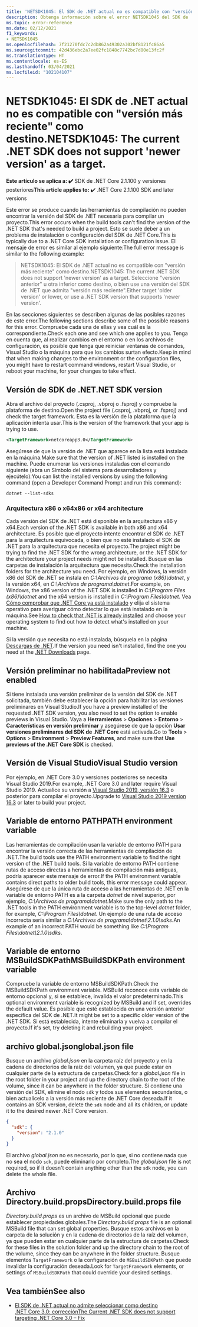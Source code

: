 ```yaml
---
title: 'NETSDK1045: El SDK de .NET actual no es compatible con "versión más reciente" como destino.'
description: Obtenga información sobre el error NETSDK1045 del SDK de .NET, que se produce cuando las herramientas de compilación no pueden encontrar la versión solicitada del SDK de .NET.
ms.topic: error-reference
ms.date: 02/12/2021
f1_keywords:
- NETSDK1045
ms.openlocfilehash: 7f21270fdc7c2db862a49302a302bf8121fc86a5
ms.sourcegitcommit: 42d436ebc2a7ee02fc1848c7742bc7d80e13fc2f
ms.translationtype: HT
ms.contentlocale: es-ES
ms.lasthandoff: 03/04/2021
ms.locfileid: "102104107"
---
```

# <a name="netsdk1045-the-current-net-sdk-does-not-support-newer-version-as-a-target"></a><span data-ttu-id="a1d3a-103">NETSDK1045: El SDK de .NET actual no es compatible con "versión más reciente" como destino.</span><span class="sxs-lookup"><span data-stu-id="a1d3a-103">NETSDK1045: The current .NET SDK does not support 'newer version' as a target.</span></span>

<span data-ttu-id="a1d3a-104">**Este artículo se aplica a: ✔️** SDK de .NET Core 2.1.100 y versiones posteriores</span><span class="sxs-lookup"><span data-stu-id="a1d3a-104">**This article applies to:** ✔️ .NET Core 2.1.100 SDK and later versions</span></span>

<span data-ttu-id="a1d3a-105">Este error se produce cuando las herramientas de compilación no pueden encontrar la versión del SDK de .NET necesaria para compilar un proyecto.</span><span class="sxs-lookup"><span data-stu-id="a1d3a-105">This error occurs when the build tools can't find the version of the .NET SDK that's needed to build a project.</span></span> <span data-ttu-id="a1d3a-106">Esto se suele deber a un problema de instalación o configuración del SDK de .NET Core.</span><span class="sxs-lookup"><span data-stu-id="a1d3a-106">This is typically due to a .NET Core SDK installation or configuration issue.</span></span> <span data-ttu-id="a1d3a-107">El mensaje de error es similar al ejemplo siguiente:</span><span class="sxs-lookup"><span data-stu-id="a1d3a-107">The full error message is similar to the following example:</span></span>

> <span data-ttu-id="a1d3a-108">NETSDK1045: El SDK de .NET actual no es compatible con "versión más reciente" como destino.</span><span class="sxs-lookup"><span data-stu-id="a1d3a-108">NETSDK1045: The current .NET SDK does not support 'newer version' as a target.</span></span> <span data-ttu-id="a1d3a-109">Seleccione "versión anterior" u otra inferior como destino, o bien use una versión del SDK de .NET que admita "versión más reciente".</span><span class="sxs-lookup"><span data-stu-id="a1d3a-109">Either target 'older version' or lower, or use a .NET SDK version that supports 'newer version'.</span></span>

<span data-ttu-id="a1d3a-110">En las secciones siguientes se describen algunas de las posibles razones de este error.</span><span class="sxs-lookup"><span data-stu-id="a1d3a-110">The following sections describe some of the possible reasons for this error.</span></span> <span data-ttu-id="a1d3a-111">Compruebe cada una de ellas y vea cuál es la correspondiente.</span><span class="sxs-lookup"><span data-stu-id="a1d3a-111">Check each one and see which one applies to you.</span></span> <span data-ttu-id="a1d3a-112">Tenga en cuenta que, al realizar cambios en el entorno o en los archivos de configuración, es posible que tenga que reiniciar ventanas de comandos, Visual Studio o la máquina para que los cambios surtan efecto.</span><span class="sxs-lookup"><span data-stu-id="a1d3a-112">Keep in mind that when making changes to the environment or the configuration files, you might have to restart command windows, restart Visual Studio, or reboot your machine, for your changes to take effect.</span></span>

## <a name="net-sdk-version"></a><span data-ttu-id="a1d3a-113">Versión de SDK de .NET</span><span class="sxs-lookup"><span data-stu-id="a1d3a-113">.NET SDK version</span></span>

<span data-ttu-id="a1d3a-114">Abra el archivo del proyecto (.csproj, .vbproj o .fsproj) y compruebe la plataforma de destino.</span><span class="sxs-lookup"><span data-stu-id="a1d3a-114">Open the project file (.csproj, .vbproj, or .fsproj) and check the target framework.</span></span> <span data-ttu-id="a1d3a-115">Esta es la versión de la plataforma que la aplicación intenta usar.</span><span class="sxs-lookup"><span data-stu-id="a1d3a-115">This is the version of the framework that your app is trying to use.</span></span>

```xml
<TargetFramework>netcoreapp3.0</TargetFramework>
```

<span data-ttu-id="a1d3a-116">Asegúrese de que la versión de .NET que aparece en la lista está instalada en la máquina.</span><span class="sxs-lookup"><span data-stu-id="a1d3a-116">Make sure that the version of .NET listed is installed on the machine.</span></span> <span data-ttu-id="a1d3a-117">Puede enumerar las versiones instaladas con el comando siguiente (abra un Símbolo del sistema para desarrolladores y ejecútelo):</span><span class="sxs-lookup"><span data-stu-id="a1d3a-117">You can list the installed versions by using the following command (open a Developer Command Prompt and run this command):</span></span>

```dotnetcli
dotnet --list-sdks
```

### <a name="x86-or-x64-architecture"></a><span data-ttu-id="a1d3a-118">Arquitectura x86 o x64</span><span class="sxs-lookup"><span data-stu-id="a1d3a-118">x86 or x64 architecture</span></span>

<span data-ttu-id="a1d3a-119">Cada versión del SDK de .NET está disponible en la arquitectura x86 y x64.</span><span class="sxs-lookup"><span data-stu-id="a1d3a-119">Each version of the .NET SDK is available in both x86 and x64 architecture.</span></span> <span data-ttu-id="a1d3a-120">Es posible que el proyecto intente encontrar el SDK de .NET para la arquitectura equivocada, o bien que no esté instalado el SDK de .NET para la arquitectura que necesita el proyecto.</span><span class="sxs-lookup"><span data-stu-id="a1d3a-120">The project might be trying to find the .NET SDK for the wrong architecture, or the .NET SDK for the architecture your project needs might not be installed.</span></span> <span data-ttu-id="a1d3a-121">Busque en las carpetas de instalación la arquitectura que necesita.</span><span class="sxs-lookup"><span data-stu-id="a1d3a-121">Check the installation folders for the architecture you need.</span></span> <span data-ttu-id="a1d3a-122">Por ejemplo, en Windows, la versión x86 del SDK de .NET se instala en *C:\Archivos de programa (x86)\dotnet*, y la versión x64, en *C:\Archivos de programa\dotnet*.</span><span class="sxs-lookup"><span data-stu-id="a1d3a-122">For example, on Windows, the x86 version of the .NET SDK is installed in *C:\Program Files (x86)\dotnet* and the x64 version is installed in *C:\Program Files\dotnet*.</span></span> <span data-ttu-id="a1d3a-123">Vea [Cómo comprobar que .NET Core ya está instalado](../../install/how-to-detect-installed-versions.md) y elija el sistema operativo para averiguar cómo detectar lo que está instalado en la máquina.</span><span class="sxs-lookup"><span data-stu-id="a1d3a-123">See [How to check that .NET is already installed](../../install/how-to-detect-installed-versions.md) and choose your operating system to find out how to detect what's installed on your machine.</span></span>

<span data-ttu-id="a1d3a-124">Si la versión que necesita no está instalada, búsquela en la página [Descargas de .NET](https://dotnet.microsoft.com/download/dotnet).</span><span class="sxs-lookup"><span data-stu-id="a1d3a-124">If the version you need isn't installed, find the one you need at the [.NET Downloads](https://dotnet.microsoft.com/download/dotnet) page.</span></span>

## <a name="preview-not-enabled"></a><span data-ttu-id="a1d3a-125">Versión preliminar no habilitada</span><span class="sxs-lookup"><span data-stu-id="a1d3a-125">Preview not enabled</span></span>

<span data-ttu-id="a1d3a-126">Si tiene instalada una versión preliminar de la versión del SDK de .NET solicitada, también debe establecer la opción para habilitar las versiones preliminares en Visual Studio.</span><span class="sxs-lookup"><span data-stu-id="a1d3a-126">If you have a preview installed of the requested .NET SDK version, you also need to set the option to enable previews in Visual Studio.</span></span> <span data-ttu-id="a1d3a-127">Vaya a **Herramientas** > **Opciones** > **Entorno** > **Características en versión preliminar** y asegúrese de que la opción **Usar versiones preliminares del SDK de .NET Core** está activada.</span><span class="sxs-lookup"><span data-stu-id="a1d3a-127">Go to **Tools** > **Options** > **Environment** > **Preview Features**, and make sure that **Use previews of the .NET Core SDK** is checked.</span></span>

## <a name="visual-studio-version"></a><span data-ttu-id="a1d3a-128">Versión de Visual Studio</span><span class="sxs-lookup"><span data-stu-id="a1d3a-128">Visual Studio version</span></span>

<span data-ttu-id="a1d3a-129">Por ejemplo, en .NET Core 3.0 y versiones posteriores se necesita Visual Studio 2019.</span><span class="sxs-lookup"><span data-stu-id="a1d3a-129">For example, .NET Core 3.0 and later require Visual Studio 2019.</span></span> <span data-ttu-id="a1d3a-130">Actualice su versión a [Visual Studio 2019, versión 16.3](https://visualstudio.microsoft.com/downloads) o posterior para compilar el proyecto.</span><span class="sxs-lookup"><span data-stu-id="a1d3a-130">Upgrade to [Visual Studio 2019 version 16.3](https://visualstudio.microsoft.com/downloads) or later to build your project.</span></span>

## <a name="path-environment-variable"></a><span data-ttu-id="a1d3a-131">Variable de entorno PATH</span><span class="sxs-lookup"><span data-stu-id="a1d3a-131">PATH environment variable</span></span>

<span data-ttu-id="a1d3a-132">Las herramientas de compilación usan la variable de entorno PATH para encontrar la versión correcta de las herramientas de compilación de .NET.</span><span class="sxs-lookup"><span data-stu-id="a1d3a-132">The build tools use the PATH environment variable to find the right version of the .NET build tools.</span></span> <span data-ttu-id="a1d3a-133">Si la variable de entorno PATH contiene rutas de acceso directas a herramientas de compilación más antiguas, podría aparecer este mensaje de error.</span><span class="sxs-lookup"><span data-stu-id="a1d3a-133">If the PATH environment variable contains direct paths to older build tools, this error message could appear.</span></span> <span data-ttu-id="a1d3a-134">Asegúrese de que la única ruta de acceso a las herramientas de .NET en la variable de entorno PATH es a la carpeta *dotnet* de nivel superior, por ejemplo, *C:\Archivos de programa\dotnet*.</span><span class="sxs-lookup"><span data-stu-id="a1d3a-134">Make sure the only path to the .NET tools in the PATH environment variable is to the top-level *dotnet* folder, for example, *C:\Program Files\dotnet*.</span></span> <span data-ttu-id="a1d3a-135">Un ejemplo de una ruta de acceso incorrecta sería similar a *C:\Archivos de programa\dotnet\2.1.0\sdks*.</span><span class="sxs-lookup"><span data-stu-id="a1d3a-135">An example of an incorrect PATH would be something like *C:\Program Files\dotnet\2.1.0\sdks*.</span></span>

## <a name="msbuildsdkpath-environment-variable"></a><span data-ttu-id="a1d3a-136">Variable de entorno MSBuildSDKPath</span><span class="sxs-lookup"><span data-stu-id="a1d3a-136">MSBuildSDKPath environment variable</span></span>

<span data-ttu-id="a1d3a-137">Compruebe la variable de entorno MSBuildSDKPath.</span><span class="sxs-lookup"><span data-stu-id="a1d3a-137">Check the MSBuildSDKPath environment variable.</span></span> <span data-ttu-id="a1d3a-138">MSBuild reconoce esta variable de entorno opcional y, si se establece, invalida el valor predeterminado.</span><span class="sxs-lookup"><span data-stu-id="a1d3a-138">This optional environment variable is recognized by MSBuild and if set, overrides the default value.</span></span> <span data-ttu-id="a1d3a-139">Es posible que esté establecida en una versión anterior específica del SDK de .NET.</span><span class="sxs-lookup"><span data-stu-id="a1d3a-139">It might be set to a specific older version of the .NET SDK.</span></span> <span data-ttu-id="a1d3a-140">Si está establecida, intente eliminarla y vuelva a compilar el proyecto.</span><span class="sxs-lookup"><span data-stu-id="a1d3a-140">If it's set, try deleting it and rebuilding your project.</span></span>

## <a name="globaljson-file"></a><span data-ttu-id="a1d3a-141">archivo global.json</span><span class="sxs-lookup"><span data-stu-id="a1d3a-141">global.json file</span></span>

<span data-ttu-id="a1d3a-142">Busque un archivo *global.json* en la carpeta raíz del proyecto y en la cadena de directorios de la raíz del volumen, ya que puede estar en cualquier parte de la estructura de carpetas.</span><span class="sxs-lookup"><span data-stu-id="a1d3a-142">Check for a *global.json* file in the root folder in your project and up the directory chain to the root of the volume, since it can be anywhere in the folder structure.</span></span> <span data-ttu-id="a1d3a-143">Si contiene una versión del SDK, elimine el nodo `sdk` y todos sus elementos secundarios, o bien actualícelo a la versión más reciente de .NET Core deseada.</span><span class="sxs-lookup"><span data-stu-id="a1d3a-143">If it contains an SDK version, delete the `sdk` node and all its children, or update it to the desired newer .NET Core version.</span></span>

```json
{
  "sdk": {
    "version": "2.1.0"
  }
}
```

<span data-ttu-id="a1d3a-144">El archivo *global.json* no es necesario, por lo que, si no contiene nada que no sea el nodo `sdk`, puede eliminarlo por completo.</span><span class="sxs-lookup"><span data-stu-id="a1d3a-144">The *global.json* file is not required, so if it doesn't contain anything other than the `sdk` node, you can delete the whole file.</span></span>

## <a name="directorybuildprops-file"></a><span data-ttu-id="a1d3a-145">Archivo Directory.build.props</span><span class="sxs-lookup"><span data-stu-id="a1d3a-145">Directory.build.props file</span></span>

<span data-ttu-id="a1d3a-146">*Directory.build.props* es un archivo de MSBuild opcional que puede establecer propiedades globales.</span><span class="sxs-lookup"><span data-stu-id="a1d3a-146">The *Directory.build.props* file is an optional MSBuild file that can set global properties.</span></span> <span data-ttu-id="a1d3a-147">Busque estos archivos en la carpeta de la solución y en la cadena de directorios de la raíz del volumen, ya que pueden estar en cualquier parte de la estructura de carpetas.</span><span class="sxs-lookup"><span data-stu-id="a1d3a-147">Check for these files in the solution folder and up the directory chain to the root of the volume, since they can be anywhere in the folder structure.</span></span> <span data-ttu-id="a1d3a-148">Busque elementos `TargetFramework` o la configuración de `MSBuildSDKPath` que puede invalidar la configuración deseada.</span><span class="sxs-lookup"><span data-stu-id="a1d3a-148">Look for `TargetFramework` elements, or settings of `MSBuildSDKPath` that could override your desired settings.</span></span>

## <a name="see-also"></a><span data-ttu-id="a1d3a-149">Vea también</span><span class="sxs-lookup"><span data-stu-id="a1d3a-149">See also</span></span>

- [<span data-ttu-id="a1d3a-150">El SDK de .NET actual no admite seleccionar como destino .NET Core 3.0: corrección</span><span class="sxs-lookup"><span data-stu-id="a1d3a-150">The Current .NET SDK does not support targeting .NET Core 3.0 – Fix</span></span>](https://www.ryadel.com/current-net-sdk-not-support-net-core-3-0-fix/)

